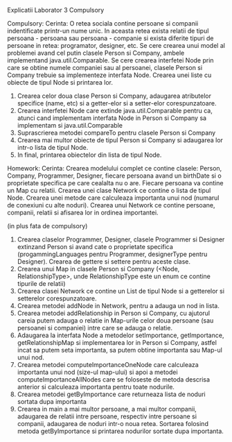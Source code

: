 Explicatii Laborator 3 Compulsory

Compulsory:
Cerinta: O retea sociala contine persoane si companii indentificate printr-un nume unic. In aceasta retea exista relatii de tipul persoana - persoana sau persoana - companie
si exista diferite tipuri de persoane in retea: programator, designer, etc. Se cere crearea unui model al problemei avand cel putin clasele Person si Company, ambele 
implementand java.util.Comparable. Se cere crearea interfetei Node prin care se obtine numele companiei sau al persoanei, clasele Person si Company trebuie sa implementeze
interfata Node. Crearea unei liste cu obiecte de tipul Node si printarea lor.

1. Crearea celor doua clase Person si Company, adaugarea atributelor specifice (name, etc) si a getter-elor si a setter-elor corespunzatoare.
2. Crearea interfetei Node care extinde java.util.Comparable pentru ca, atunci cand implementam interfata Node in Person si Company sa implementam si java.util.Comparable
3. Suprascrierea metodei compareTo pentru clasele Person si Company
4. Crearea mai multor obiecte de tipul Person si Company si adaugarea lor intr-o lista de tipul Node.
5. In final, printarea obiectelor din lista de tipul Node.


Homework:
Cerinta: Crearea modelului complet ce contine clasele: Person, Company, Programmer, Designer, fiecare persoana avand un birthDate si o proprietate specifica pe care
cealalta nu o are. Fiecare persoana va contine un Map cu relatii. Crearea unei clase Network ce contine o lista de tipul Node. Crearea unei metode care calculeaza
importanta unui nod (numarul de conexiuni cu alte noduri). Crearea unui Network ce contine persoane, companii, relatii si afisarea lor in ordinea importantei.

(in plus fata de compulsory)
1. Crearea claselor Programmer, Designer, clasele Programmer si Designer extinzand Person si avand cate o proprietate specifica (progammingLanguages pentru Programmer, designerType pentru Designer). Crearea de gettere si settere pentru aceste clase.
2. Crearea unui Map in clasele Person si Company (<Node, RelationshipType>, unde RelationshipType este un enum ce contine tipurile de relatii)
3. Crearea clasei Network ce contine un List de tipul Node si a getterelor si setterelor corespunzatoare.
4. Crearea metodei addNode in Network, pentru a adauga un nod in lista.
5. Crearea metodei addRelationship in Person si Company, cu ajutorul careia putem adauga o relatie in Map-urile celor doua persoane (sau persoanei si companiei) intre care se adauga o relatie.
6. Adaugarea la interfata Node a metodelor setImportance, getImportance, getRelationshipMap si implementarea lor in Person si Company, astfel incat sa putem seta importanta, sa putem obtine importanta sau Map-ul unui nod.
7. Crearea metodei computeImportanceOneNode care calculeaza importanta unui nod (size-ul map-ului) si apoi a metodei computeImportanceAllNodes care se foloseste de metoda descrisa anterior si calculeaza importanta pentru toate nodurile.
8. Crearea metodei getByImportance care returneaza lista de noduri sortata dupa importanta
9. Crearea in main a mai multor persoane, a mai multor companii, adaugarea de relatii intre persoane, respectiv intre persoane si companii, adaugarea de noduri intr-o noua retea. Sortarea folosind metoda getByImportance si printarea nodurilor sortate dupa importanta.
